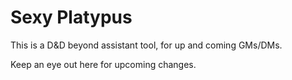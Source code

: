 # Sexy Platypus

This is a D&D beyond assistant tool, for up and coming GMs/DMs.

Keep an eye out here for upcoming changes.
